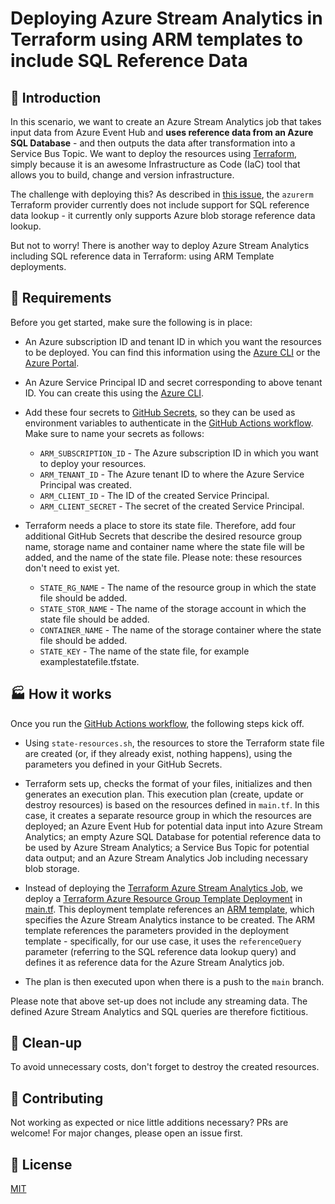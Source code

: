 # Deploying Azure Stream Analytics in Terraform using ARM templates to include SQL Reference Data

## :compass: Introduction

In this scenario, we want to create an Azure Stream Analytics job that takes input data from Azure Event Hub and **uses reference data from an Azure SQL Database** - and then outputs the data after transformation into a Service Bus Topic. We want to deploy the resources using [Terraform](https://www.terraform.io/intro/index.html), simply because it is an awesome Infrastructure as Code (IaC) tool that allows you to build, change and version infrastructure.

The challenge with deploying this? As described in [this issue](https://github.com/terraform-providers/terraform-provider-azurerm/issues/9231), the `azurerm` Terraform provider currently does not include support for SQL reference data lookup - it currently only supports Azure blob storage reference data lookup.

But not to worry! There is another way to deploy Azure Stream Analytics including SQL reference data in Terraform: using ARM Template deployments.

## :popcorn: Requirements

Before you get started, make sure the following is in place:

- An Azure subscription ID and tenant ID in which you want the resources to be deployed. You can find this information using the [Azure CLI](https://docs.microsoft.com/cli/azure/manage-azure-subscriptions-azure-cli) or the [Azure Portal](https://docs.microsoft.com/azure/media-services/latest/setup-azure-subscription-how-to?tabs=portal).
- An Azure Service Principal ID and secret corresponding to above tenant ID. You can create this using the [Azure CLI](https://docs.microsoft.com/en-us/cli/azure/create-an-azure-service-principal-azure-cli).
- Add these four secrets to [GitHub Secrets](https://docs.github.com/en/actions/reference/encrypted-secrets), so they can be used as environment variables to authenticate in the [GitHub Actions workflow](./.github/workflows/terraform-github.yml). Make sure to name your secrets as follows:

  - `ARM_SUBSCRIPTION_ID` - The Azure subscription ID in which you want to deploy your resources.
  - `ARM_TENANT_ID` - The Azure tenant ID to where the Azure Service Principal was created.
  - `ARM_CLIENT_ID` - The ID of the created Service Principal.
  - `ARM_CLIENT_SECRET` - The secret of the created Service Principal.

- Terraform needs a place to store its state file. Therefore, add four additional GitHub Secrets that describe the desired resource group name, storage name and container name where the state file will be added, and the name of the state file. Please note: these resources don't need to exist yet.

  - `STATE_RG_NAME` - The name of the resource group in which the state file should be added.
  - `STATE_STOR_NAME` - The name of the storage account in which the state file should be added.
  - `CONTAINER_NAME` - The name of the storage container where the state file should be added.
  - `STATE_KEY` - The name of the state file, for example examplestatefile.tfstate.

## :factory: How it works

Once you run the [GitHub Actions workflow](./.github/workflows/terraform-github.yml), the following steps kick off.

- Using `state-resources.sh`, the resources to store the Terraform state file are created (or, if they already exist, nothing happens), using the parameters you defined in your GitHub Secrets.

- Terraform sets up, checks the format of your files, initializes and then generates an execution plan. This execution plan (create, update or destroy resources) is based on the resources defined in `main.tf`. In this case, it creates a separate resource group in which the resources are deployed; an Azure Event Hub for potential data input into Azure Stream Analytics; an empty Azure SQL Database for potential reference data to be used by Azure Stream Analytics; a Service Bus Topic for potential data output; and an Azure Stream Analytics Job including necessary blob storage.

- Instead of deploying the [Terraform Azure Stream Analytics Job](https://registry.terraform.io/providers/hashicorp/azurerm/latest/docs/resources/stream_analytics_job), we deploy a [Terraform Azure Resource Group Template Deployment](https://registry.terraform.io/providers/hashicorp/azurerm/latest/docs/resources/resource_group_template_deployment) in [main.tf](./main.tf). This deployment template references an [ARM template](./stream-analytics/asa-template.json), which specifies the Azure Stream Analytics instance to be created. The ARM template references the parameters provided in the deployment template - specifically, for our use case, it uses the `referenceQuery` parameter (referring to the SQL reference data lookup query) and defines it as reference data for the Azure Stream Analytics job.

- The plan is then executed upon when there is a push to the `main` branch.

Please note that above set-up does not include any streaming data. The defined Azure Stream Analytics and SQL queries are therefore fictitious.

## :shower: Clean-up

To avoid unnecessary costs, don't forget to destroy the created resources.

## :yellow_heart: Contributing

Not working as expected or nice little additions necessary? PRs are welcome! For major changes, please open an issue first.

## :orange_book: License

[MIT](https://choosealicense.com/licenses/mit/)